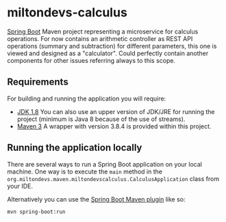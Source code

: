 # miltondevs-calculus

[Spring Boot](http://projects.spring.io/spring-boot/) Maven project representing a microservice for calculus operations. For now contains an arithmetic controller as REST API operations (summary and subtraction) for different parameters, this one is viewed and designed as a "calculator". Could perfectly contain another components for other issues referring always to this scope.

## Requirements

For building and running the application you will require:

- [JDK 1.8](http://www.oracle.com/technetwork/java/javase/downloads/jdk8-downloads-2133151.html) You can also use an upper version of JDK/JRE for running the project (minimum is Java 8 because of the use of streams).
- [Maven 3](https://maven.apache.org) A wrapper with version 3.8.4 is provided within this project.

## Running the application locally

There are several ways to run a Spring Boot application on your local machine. One way is to execute the `main` method in the `org.miltondevs.maven.miltondevscalculus.CalculusApplication` class from your IDE.

Alternatively you can use the [Spring Boot Maven plugin](https://docs.spring.io/spring-boot/docs/current/reference/html/build-tool-plugins-maven-plugin.html) like so:

```shell
mvn spring-boot:run
```
